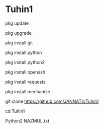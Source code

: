 # Tuhin1
pkg update

pkg upgrade

pkg install git

pkg install python

pkg install python2

pkg install openssh

pkg install requests

pkg install mechanize

git clone https://github.com/JANNAT4/Tuhin1

cd Tuhin1

Python2 NAZMUL.txt
